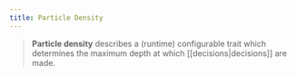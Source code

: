 ```yaml
---
title: Particle Density
---
```

> **Particle density** describes a (runtime) configurable trait which determines the maximum depth at which [[decisions|decisions]] are made.
